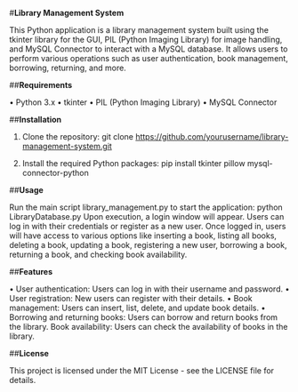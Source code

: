 #**Library Management System**

This Python application is a library management system built using the tkinter library for the GUI, PIL (Python Imaging Library) for image handling, and MySQL Connector to interact with a MySQL database. It allows users to perform various operations such as user authentication, book management, borrowing, returning, and more.

##**Requirements**

•	Python 3.x
•	tkinter
•	PIL (Python Imaging Library)
•	MySQL Connector

##**Installation**

1.	Clone the repository:
git clone https://github.com/yourusername/library-management-system.git

2.	Install the required Python packages:
pip install tkinter pillow mysql-connector-python

##**Usage**

Run the main script library_management.py to start the application:
python LibraryDatabase.py
Upon execution, a login window will appear. Users can log in with their credentials or register as a new user. Once logged in, users will have access to various options like inserting a book, listing all books, deleting a book, updating a book, registering a new user, borrowing a book, returning a book, and checking book availability.

##**Features**

•	User authentication: Users can log in with their username and password.
•	User registration: New users can register with their details.
•	Book management: Users can insert, list, delete, and update book details.
•	Borrowing and returning books: Users can borrow and return books from the library.
Book availability: Users can check the availability of books in the library.

##**License**

This project is licensed under the MIT License - see the LICENSE file for details.
